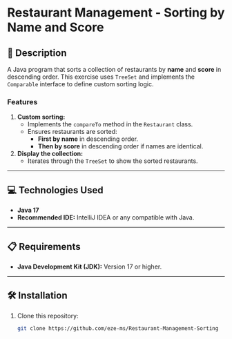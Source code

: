 # Restaurant Management - Sorting by Name and Score

## 📄 Description
A Java program that sorts a collection of restaurants by **name** and **score** in descending order. This exercise uses `TreeSet` and implements the `Comparable` interface to define custom sorting logic.

### Features
1. **Custom sorting:**
   - Implements the `compareTo` method in the `Restaurant` class.
   - Ensures restaurants are sorted:
     - **First by name** in descending order.
     - **Then by score** in descending order if names are identical.
2. **Display the collection:**
   - Iterates through the `TreeSet` to show the sorted restaurants.

---

## 💻 Technologies Used
- **Java 17**
- **Recommended IDE:** IntelliJ IDEA or any compatible with Java.

---

## 📋 Requirements
- **Java Development Kit (JDK):** Version 17 or higher.

---

## 🛠️ Installation
1. Clone this repository:
   ```bash
   git clone https://github.com/eze-ms/Restaurant-Management-Sorting
